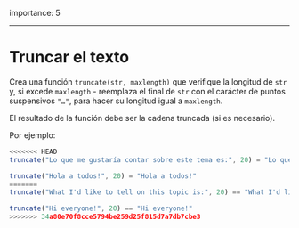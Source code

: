 importance: 5

---

# Truncar el texto

Crea una función `truncate(str, maxlength)` que verifique la longitud de `str` y, si excede `maxlength` - reemplaza el final de `str` con el carácter de puntos suspensivos `"…"`, para hacer su longitud igual a `maxlength`.

El resultado de la función debe ser la cadena truncada (si es necesario).

Por ejemplo:

```js
<<<<<<< HEAD
truncate("Lo que me gustaría contar sobre este tema es:", 20) = "Lo que me gustaría c…"

truncate("Hola a todos!", 20) = "Hola a todos!"
=======
truncate("What I'd like to tell on this topic is:", 20) == "What I'd like to te…"

truncate("Hi everyone!", 20) == "Hi everyone!"
>>>>>>> 34a80e70f8cce5794be259d25f815d7a7db7cbe3
```
